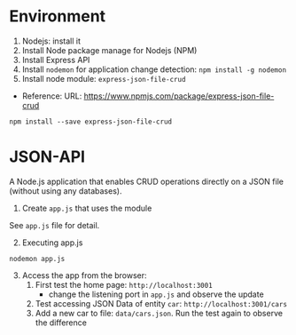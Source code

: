 # Environment
1. Nodejs: install it
2. Install Node package manage for Nodejs (NPM)
3. Install Express API
4. Install `nodemon` for application change detection: `npm install -g nodemon`
5. Install node module: `express-json-file-crud`
- Reference: URL: https://www.npmjs.com/package/express-json-file-crud
```
npm install --save express-json-file-crud
```

# JSON-API
A Node.js application that enables CRUD operations directly on a JSON file (without using any databases).

1. Create `app.js` that uses the module

See `app.js` file for detail.

2. Executing app.js

```
nodemon app.js
```

3. Access the app from the browser: 
   1. First test the home page: `http://localhost:3001`
      - change the listening port in `app.js` and observe the update
   2. Test accessing JSON Data of entity `car`: `http://localhost:3001/cars`
   3. Add a new car to file: `data/cars.json`. Run the test again to observe the difference
